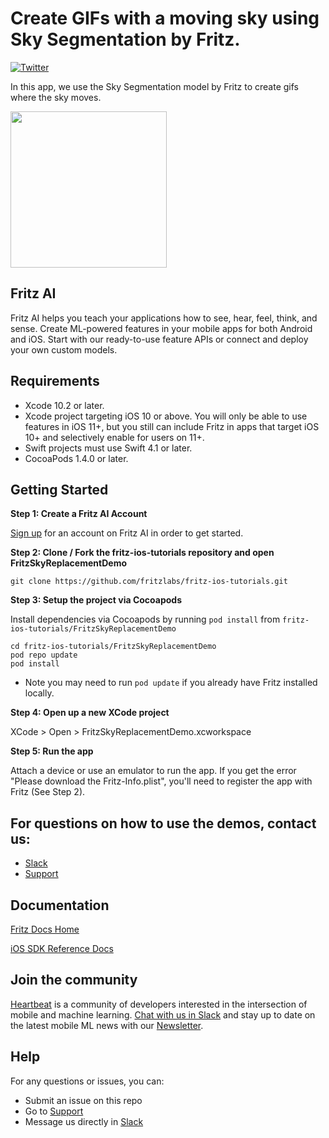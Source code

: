 # Create GIFs with a moving sky using Sky Segmentation by Fritz.

[![Twitter](https://img.shields.io/badge/twitter-@fritzlabs-blue.svg?style=flat)](http://twitter.com/fritzlabs)

In this app, we use the Sky Segmentation model by Fritz to create gifs where the sky moves.

<img src="images/sky_segmentation_result.gif" width="250" />

## Fritz AI

Fritz AI helps you teach your applications how to see, hear, feel, think, and sense. Create ML-powered features in your mobile apps for both Android and iOS. Start with our ready-to-use feature APIs or connect and deploy your own custom models.

## Requirements

- Xcode 10.2 or later.
- Xcode project targeting iOS 10 or above. You will only be able to use features in iOS 11+, but you still can include Fritz in apps that target iOS 10+ and selectively enable for users on 11+.
- Swift projects must use Swift 4.1 or later.
- CocoaPods 1.4.0 or later.

## Getting Started

**Step 1: Create a Fritz AI Account**

[Sign up](https://app.fritz.ai/register?utm_source=github&utm_campaign=fritz-ios-tutorials) for an account on Fritz AI in order to get started.

**Step 2: Clone / Fork the fritz-ios-tutorials repository and open FritzSkyReplacementDemo**

```
git clone https://github.com/fritzlabs/fritz-ios-tutorials.git
```

**Step 3: Setup the project via Cocoapods**

Install dependencies via Cocoapods by running `pod install` from `fritz-ios-tutorials/FritzSkyReplacementDemo`

```
cd fritz-ios-tutorials/FritzSkyReplacementDemo
pod repo update
pod install
```

- Note you may need to run `pod update` if you already have Fritz installed locally.

**Step 4: Open up a new XCode project**

XCode > Open > FritzSkyReplacementDemo.xcworkspace

**Step 5: Run the app**

Attach a device or use an emulator to run the app. If you get the error "Please download the Fritz-Info.plist", you'll need to register the app with Fritz (See Step 2).

## For questions on how to use the demos, contact us:

- [Slack](https://fritz.ai/slack?utm_source=github&utm_campaign=fritz-ios-tutorials)
- [Support](https://support.fritz.ai/?utm_source=github&utm_campaign=fritz-ios-tutorials)

## Documentation

[Fritz Docs Home](https://docs.fritz.ai/?utm_source=github&utm_campaign=fritz-ios-tutorials)

[iOS SDK Reference Docs](https://docs.fritz.ai/iOS/latest/index.html?utm_source=github&utm_campaign=fritz-ios-tutorials)

## Join the community

[Heartbeat](https://heartbeat.fritz.ai/?utm_source=github&utm_campaign=fritz-ios-tutorials) is a community of developers interested in the intersection of mobile and machine learning. [Chat with us in Slack](https://fritz.ai/slack?utm_source=github&utm_campaign=fritz-ios-tutorials) and stay up to date on the latest mobile ML news with our [Newsletter](https://mobileml.us16.list-manage.com/subscribe?u=de53bead690affb8e9a21de8f&id=68acb5c0fd).

## Help

For any questions or issues, you can:

- Submit an issue on this repo
- Go to [Support](https://support.fritz.ai/?utm_source=github&utm_campaign=fritz-ios-tutorials)
- Message us directly in [Slack](https://fritz.ai/slack?utm_source=github&utm_campaign=fritz-ios-tutorials)
